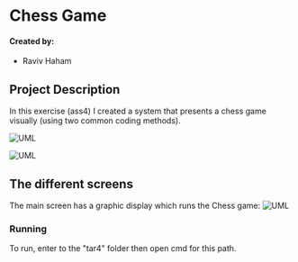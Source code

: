 # Chess Game

#### Created by:
- Raviv Haham 

Project Description
-
In this exercise (ass4) I created a system that presents a chess game visually (using two common coding methods).

![UML](https://imgur.com/4DLYicY.png)

![UML](https://imgur.com/ef1qMUm.png)



The different screens
-
The main screen has a graphic display which runs the Chess game:
![UML](https://imgur.com/6WMSI6z.png)

### Running
To run, enter to the "tar4" folder then open cmd for this path.
